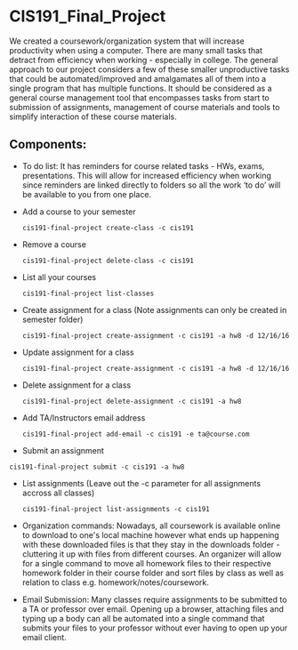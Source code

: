 # CIS191_Final_Project

We created a coursework/organization system that will increase productivity when using a computer. There are many small tasks that detract from efficiency when working - especially in college. The general approach to our project considers a few of these smaller unproductive tasks that could be automated/improved and amalgamates all of them into a single program that has multiple functions. It should be considered as a general course management tool that encompasses tasks from start to submission of assignments, management of course materials and tools to simplify interaction of these course materials.


## Components:

- To do list: It has reminders for course related tasks - HWs, exams, presentations. This will allow for increased efficiency when working since reminders are linked directly to folders so all the work ‘to do’ will be available to you from one place.

- Add a course to your semester

  ```
  cis191-final-project create-class -c cis191
  ```

- Remove a course

  ```
  cis191-final-project delete-class -c cis191
  ```

- List all your courses

  ```
  cis191-final-project list-classes
  ```

- Create assignment for a class (Note assignments can only be created in semester folder)
  ```
  cis191-final-project create-assignment -c cis191 -a hw8 -d 12/16/16
  ```
  
- Update assignment for a class

  ```
  cis191-final-project create-assignment -c cis191 -a hw8 -d 12/16/16
  ```
  
- Delete assignment for a class

  ```
  cis191-final-project delete-assignment -c cis191 -a hw8
  ```
  
- Add TA/Instructors email address
  ```
  cis191-final-project add-email -c cis191 -e ta@course.com
  ```
  
 - Submit an assignment
  ```
  cis191-final-project submit -c cis191 -a hw8
  ```
  
- List assignments (Leave out the -c parameter for all assignments accross all classes)
  ```
  cis191-final-project list-assignments -c cis191 
  ```

- Organization commands: Nowadays, all coursework is available online to download to one's local machine however what ends up happening with these downloaded files is that they stay in the downloads folder - cluttering it up with files from different courses. An organizer will allow for a single command to move all homework files to their respective homework folder in their course folder and sort files by class as well as relation to class e.g. homework/notes/coursework. 

- Email Submission: Many classes require assignments to be submitted to a TA or professor over email. Opening up a browser, attaching files and typing up a body can all be automated into a single command that submits your files to your professor without ever having to open up your email client. 
